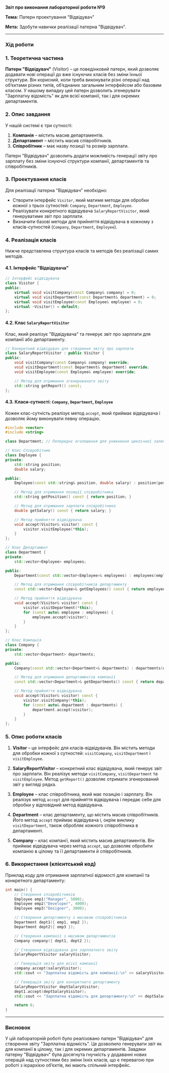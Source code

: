 **Звіт про виконання лабораторної роботи №9**

**Тема:** Патерн проектування "Відвідувач"

**Мета:** Здобути навички реалізації патерна "Відвідувач".

---

### Хід роботи

### 1. Теоретична частина

**Патерн "Відвідувач"** (Visitor) – це поведінковий патерн, який дозволяє додавати нові операції до вже існуючих класів без зміни їхньої структури. Він корисний, коли треба виконувати різні операції над об’єктами різних типів, об’єднаних загальним інтерфейсом або базовим класом. У нашому випадку цей патерн дозволить згенерувати "Зарплатну відомість" як для всієї компанії, так і для окремих департаментів.

### 2. Опис завдання

У нашій системі є три сутності:
1. **Компанія** – містить масив департаментів.
2. **Департамент** – містить масив співробітників.
3. **Співробітник** – має назву позиції та розмір зарплати.

Патерн "Відвідувач" дозволить додати можливість генерації звіту про зарплату без зміни існуючої структури компанії, департаментів та співробітників.

### 3. Проектування класів

Для реалізації патерна "Відвідувач" необхідно:
- Створити інтерфейс `Visitor`, який матиме методи для обробки кожної з трьох сутностей: `Company`, `Department`, `Employee`.
- Реалізувати конкретного відвідувача `SalaryReportVisitor`, який генеруватиме звіт про зарплати.
- Визначити базові методи для прийняття відвідувача в кожному з класів-сутностей (`Company`, `Department`, `Employee`).

### 4. Реалізація класів

Нижче представлена структура класів та методів без реалізації самих методів.

#### 4.1. Інтерфейс "Відвідувача"

```cpp
// Інтерфейс відвідувача
class Visitor {
public:
    virtual void visitCompany(const Company& company) = 0;
    virtual void visitDepartment(const Department& department) = 0;
    virtual void visitEmployee(const Employee& employee) = 0;
    virtual ~Visitor() = default;
};
```

#### 4.2. Клас `SalaryReportVisitor`

Клас, який реалізує "Відвідувача" та генерує звіт про зарплати для компанії або департаменту.

```cpp
// Конкретний відвідувач для створення звіту про зарплати
class SalaryReportVisitor : public Visitor {
public:
    void visitCompany(const Company& company) override;
    void visitDepartment(const Department& department) override;
    void visitEmployee(const Employee& employee) override;

    // Метод для отримання згенерованого звіту
    std::string getReport() const;
};
```

#### 4.3. Класи-сутності: `Company`, `Department`, `Employee`

Кожен клас-сутність реалізує метод `accept`, який приймає відвідувача і дозволяє йому виконувати певну операцію.

```cpp
#include <vector>
#include <string>

class Department; // Попереднє оголошення для уникнення циклічної залежності

// Клас Співробітник
class Employee {
private:
    std::string position;
    double salary;

public:
    Employee(const std::string& position, double salary) : position(position), salary(salary) {}

    // Метод для отримання позиції співробітника
    std::string getPosition() const { return position; }

    // Метод для отримання зарплати співробітника
    double getSalary() const { return salary; }

    // Метод прийняття відвідувача
    void accept(Visitor& visitor) const {
        visitor.visitEmployee(*this);
    }
};

// Клас Департамент
class Department {
private:
    std::vector<Employee> employees;

public:
    Department(const std::vector<Employee>& employees) : employees(employees) {}

    // Метод для отримання співробітників департаменту
    const std::vector<Employee>& getEmployees() const { return employees; }

    // Метод прийняття відвідувача
    void accept(Visitor& visitor) const {
        visitor.visitDepartment(*this);
        for (const auto& employee : employees) {
            employee.accept(visitor);
        }
    }
};

// Клас Компанія
class Company {
private:
    std::vector<Department> departments;

public:
    Company(const std::vector<Department>& departments) : departments(departments) {}

    // Метод для отримання департаментів компанії
    const std::vector<Department>& getDepartments() const { return departments; }

    // Метод прийняття відвідувача
    void accept(Visitor& visitor) const {
        visitor.visitCompany(*this);
        for (const auto& department : departments) {
            department.accept(visitor);
        }
    }
};
```

### 5. Опис роботи класів

1. **Visitor** – це інтерфейс для класів-відвідувачів. Він містить методи для обробки кожної з сутностей: `visitCompany`, `visitDepartment` і `visitEmployee`.

2. **SalaryReportVisitor** – конкретний клас відвідувача, який генерує звіт про зарплати. Він реалізує методи `visitCompany`, `visitDepartment` та `visitEmployee`. Метод `getReport()` дозволяє отримати згенерований звіт у вигляді рядка.

3. **Employee** – клас співробітника, який має позицію і зарплату. Він реалізує метод `accept` для прийняття відвідувача і передає себе для обробки у відповідний метод відвідувача.

4. **Department** – клас департаменту, що містить масив співробітників. Його метод `accept` приймає відвідувача і, окрім виклику `visitDepartment`, також обробляє кожного співробітника в департаменті.

5. **Company** – клас компанії, який містить масив департаментів. Він приймає відвідувача через метод `accept`, що дозволяє обробити компанію в цілому та її департаменти й співробітників.

### 6. Використання (клієнтський код)

Приклад коду для отримання зарплатної відомості для компанії та конкретного департаменту:

```cpp
int main() {
    // Створення співробітників
    Employee emp1("Manager", 5000);
    Employee emp2("Developer", 4000);
    Employee emp3("Designer", 3000);

    // Створення департаменту з масивом співробітників
    Department dept1({ emp1, emp2 });
    Department dept2({ emp3 });

    // Створення компанії з масивом департаментів
    Company company({ dept1, dept2 });

    // Створення відвідувача для зарплатного звіту
    SalaryReportVisitor salaryVisitor;

    // Генерація звіту для всієї компанії
    company.accept(salaryVisitor);
    std::cout << "Зарплатна відомість для компанії:\n" << salaryVisitor.getReport() << std::endl;

    // Генерація звіту для конкретного департаменту
    SalaryReportVisitor deptSalaryVisitor;
    dept1.accept(deptSalaryVisitor);
    std::cout << "Зарплатна відомість для департаменту:\n" << deptSalaryVisitor.getReport() << std::endl;

    return 0;
}
```
---
### Висновок

У цій лабораторній роботі було реалізовано патерн "Відвідувач" для створення звіту "Зарплатна відомість". Це дозволило генерувати звіт як для компанії в цілому, так і для окремих департаментів. Завдяки патерну "Відвідувач" була досягнута гнучкість у додаванні нових операцій над сутностями без зміни їхніх класів, що є перевагою при роботі з ієрархією об’єктів, які мають спільний інтерфейс.